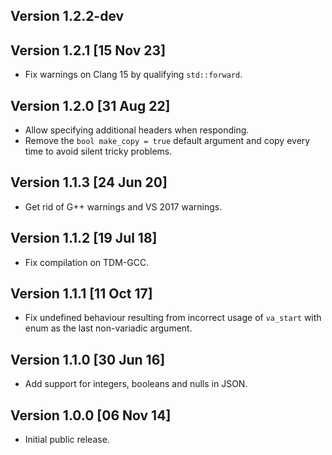 Version 1.2.2-dev
-----------------


Version 1.2.1 [15 Nov 23]
-------------------------
- Fix warnings on Clang 15 by qualifying `std::forward`.


Version 1.2.0 [31 Aug 22]
-------------------------
- Allow specifying additional headers when responding.
- Remove the `bool make_copy = true` default argument and copy
  every time to avoid silent tricky problems.


Version 1.1.3 [24 Jun 20]
-------------------------
- Get rid of G++ warnings and VS 2017 warnings.


Version 1.1.2 [19 Jul 18]
-------------------------
- Fix compilation on TDM-GCC.


Version 1.1.1 [11 Oct 17]
-------------------------
- Fix undefined behaviour resulting from incorrect usage
  of `va_start` with enum as the last non-variadic argument.


Version 1.1.0 [30 Jun 16]
-------------------------
- Add support for integers, booleans and nulls in JSON.


Version 1.0.0 [06 Nov 14]
-------------------------
- Initial public release.
